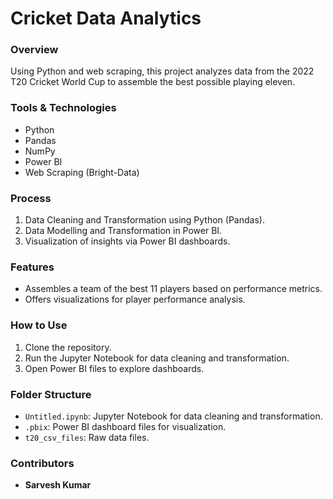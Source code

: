 # Cricket Data Analytics

### **Overview**
Using Python and web scraping, this project analyzes data from the 2022 T20 Cricket World Cup to assemble the best possible playing eleven.

### **Tools & Technologies**
- Python
- Pandas
- NumPy
- Power BI
- Web Scraping (Bright-Data)

### **Process**
1. Data Cleaning and Transformation using Python (Pandas).
2. Data Modelling and Transformation in Power BI.
3. Visualization of insights via Power BI dashboards.

### **Features**
- Assembles a team of the best 11 players based on performance metrics.
- Offers visualizations for player performance analysis.

### **How to Use**
1. Clone the repository.
2. Run the Jupyter Notebook for data cleaning and transformation.
3. Open Power BI files to explore dashboards.

### **Folder Structure**
- `Untitled.ipynb`: Jupyter Notebook for data cleaning and transformation.
- `.pbix`: Power BI dashboard files for visualization.
- `t20_csv_files`: Raw data files.

### **Contributors**
- **Sarvesh Kumar**
